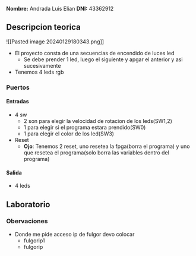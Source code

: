 **Nombre:** Andrada Luis Elian
**DNI:** 43362912
## Descripcion teorica
![[Pasted image 20240129180343.png]]
- El proyecto consta de una secuencias de encendido de luces led
	- Se debe prender 1 led, luego el siguiente y apgar el anterior y asi sucesivamente
- Tenemos 4 leds rgb

### Puertos
#### Entradas
- 4 sw
	- 2 son para elegir la velocidad de rotacion de los leds(SW1,2)
	- 1 para elegir si el programa estara prendido(SW0)
	- 1 para elegir el color de los led(SW3)
- Reset
	- **Ojo**: Tenemos 2 reset, uno resetea la fpga(borra el programa) y uno que resetea el programa(solo borra las variables dentro del programa)
#### Salida
- 4 leds


## Laboratorio

### Obervaciones
- Donde me pide acceso ip de fulgor devo colocar
	- fulgorip1
	- fulgorip

